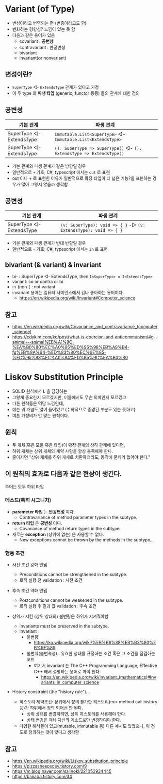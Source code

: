 ---
---
# Variant (of Type)

- 변성이라고 번역되는 편 (변종이라고도 함)
- 변화하는 경향성? 느낌이 있는 듯 함
- 다음과 같은 용어가 있음
  + covariant : **공변성**
  + contravariant : 반공변성
  + bivariant
  + invariant(or nonvariant)

## 변성이란?

- `SuperType` ◁- `ExtendsType` 관계가 있다고 가정
- 이 두 type 의 **파생 타입** (generic, functor 등등) 들의 관계에 대한 정의

## 공변성

| 기본 관계                | 파생 관계                                                            |
|--------------------------|----------------------------------------------------------------------|
| SuperType ◁- ExtendsType | `Immutable.List<SuperType>` ◁- `Immutable.List<ExtendsType>`             |
| SuperType ◁- ExtendsType | `(): SuperType => SuperType()` ◁- `(): ExtendsType => ExtendsType()` |

- 기본 관계와 파생 관계가 같은 방향일 경우
- 일반적으로 `+` 기호; C#, typescript 에서는 `out` 로 표현
- out 이나 + 로 표현한 이유가 일반적으로 확장 타입이 더 넓은 기능?을 표현하는 경우가 많아 그렇지 않을까 생각함

## 공변성

| 기본 관계                | 파생 관계                                                        |
|--------------------------|------------------------------------------------------------------|
| SuperType ◁- ExtendsType | `(v: SuperType): void => { }` -▷ `(v: ExtendsType): void => { }` |

- 기본 관계와 파생 관계가 반대 반향일 경우
- 일반적으로 `-` 기호; C#, typescript 에서는 `in` 로 표현

## bivariant (& variant) & invariant

- bi- : SuperType ◁- ExtendsType, then `I<SuperType> ≡ I<ExtendsType>`
- variant: co or contra or bi
- in-(non-) : not variant
- invariant 용어는 컴퓨터 사이언스에서 겁나 좋아하는 용어이다.
  + <https://en.wikipedia.org/wiki/Invariant#Computer_science>

## 참고

- <https://en.wikipedia.org/wiki/Covariance_and_contravariance_(computer_science)>
- <https://edykim.com/ko/post/what-is-coercion-and-anticommunism/#g--animal---animal%EB%A1%9C-%EA%B0%80%EC%A0%95%ED%95%98%EB%A9%B4-fg%EB%8A%94-%ED%83%80%EC%9E%85-%EC%95%88%EC%A0%84%ED%95%9C%EA%B0%80>

# Liskov Substitution Principle

- SOLID 원칙에서 L 을 담당하는
- 그렇게 중요한지 모르겠지만, 이름에서도 무슨 의미인지 모르겠고
- 다른 원칙들은 덕담 느낌인데,
- 얘는 뭐 개념도 많이 들어있고 (수학적으로 증명된 부분도 있는 듯하고)
- 여튼 가성비가 안 맞는 원칙이다.

## 원칙

- 두 개체(혹은 모듈 혹은 타입)이 확장 관계의 상하 관계에 있다면,
- 하위 개체는 상위 개체의 계약 사항을 항상 충족해야 한다.
- 줄이자면 "상위 개체를 하위 개체로 치환하더라도, 동작에 문제가 없어야 한다."

## 이 원칙의 효과로 다음과 같은 현상이 생긴다.

주어는 모두 하위 타입

### 메소드(특히 시그니처)

+ **parameter 타입** 는 **반공변성** 이다.
  - Contravariance of method parameter types in the subtype.
+ **return 타입** 은 **공변성** 이다.
  - Covariance of method return types in the subtype.
+ 새로운 **exception** (상위에 없는) 은 사용할 수 없다.
  - New exceptions cannot be thrown by the methods in the subtype...

### 행동 조건

+ 사전 조건 강화 안됌
  - Preconditions cannot be strengthened in the subtype.
  - 로직 실행 전 validation : 사전 조건
+ 후속 조건 약화 안됌
  - Postconditions cannot be weakened in the subtype.
  - 로직 실행 후 결과 값 validation : 후속 조건
+ 상위가 지킨 (상위 상태의) 불변량은 하위가 지켜줘야함
  - Invariants must be preserved in the subtype.
  - Invariant
    + 불변량
      * <https://ko.wikipedia.org/wiki/%EB%B6%88%EB%B3%80%EB%9F%89>
    + 불변식(불변속성) : 유효한 상태를 규정하는 조건 혹은 그 조건을 점검하는 코드
      * 여기서 invariant 는 The C++ Programming Language, Effective C++ 에서 설명하는 용어로 봐야 한다.
        - <https://en.wikipedia.org/wiki/Invariant_(mathematics)#Invariants_in_computer_science>
  
+ History constraint (the "history rule")...
  - 히스토리 제약조건: 상위에서 정의 불가한 히스토리(ex> method call history 등)가 하위에서 정의 되어선 안 된다.
    + 상위 상태를 변경하려면, 상위 히스토리를 사용해야 한다.
    + 상태 변경은 객체 자신의 메소드로만 변경하여야 한다.
  - 다양한 해석들이 있고(mutable, immutable 등) 다른 예시도 있었으나, 이 정도로 정의하는 것이 맞다고 생각함

## 참고

- <https://en.wikipedia.org/wiki/Liskov_substitution_principle>
- <https://pizzasheepsdev.tistory.com/9>
- <https://m.blog.naver.com/salinokl/221053934445>
- <https://banaba.tistory.com/34>
